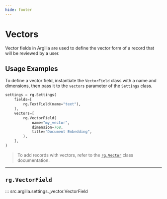 ```yaml
---
hide: footer
---
```

# Vectors

Vector fields in Argilla are used to define the vector form of a record that will be reviewed by a user.

## Usage Examples

To define a vector field, instantiate the `VectorField` class with a name and dimensions, then pass it to the `vectors` parameter of the `Settings` class.

```python
settings = rg.Settings(
    fields=[
        rg.TextField(name="text"),
    ],
    vectors=[
        rg.VectorField(
            name="my_vector",
            dimension=768,
            title="Document Embedding",
        ),
    ],
)
```

> To add records with vectors, refer to the [`rg.Vector`](../records/vectors.md) class documentation.

---

## `rg.VectorField`

::: src.argilla.settings._vector.VectorField
